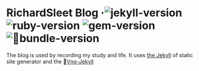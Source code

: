 # RichardSleet Blog &middot;![jekyll-version](https://img.shields.io/badge/Jekyll-v3.4.0-blue.svg) ![ruby-version](https://img.shields.io/badge/ruby-v2.4.1p111-red.svg) ![gem-version](https://img.shields.io/badge/gem-v2.6.14-orange.svg) ![bundle-version](https://img.shields.io/badge/bundle-v1.16.1-brightgreen.svg)

The blog is used by recording my study and life. It uses [the Jekyll](https://jekyllrb.com/) of static site generator and the [Vno-Jekyll](https://github.com/onevcat/vno-jekyll)